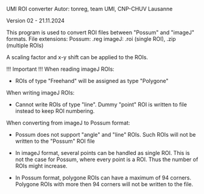 UMI ROI converter
Autor: tonreg, team UMI, CNP-CHUV Lausanne
 
Version 02 - 21.11.2024

This program is used to convert ROI files between "Possum" and "imageJ" formats.
File extensions: 
Possum: .reg
imageJ: .roi (single ROI), .zip (multiple ROIs)

A scaling factor and x-y shift can be applied to the ROIs.

!!! Important !!!
When reading imageJ ROIs:

- ROIs of type "Freehand" will be assigned as type "Polygone"

When writing imageJ ROIs:

- Cannot write ROIs of type "line". Dummy "point" ROI is written to file instead to keep ROI numbering.

When converting from imageJ to Possum format:

- Possum does not support "angle" and "line" ROIs.
  Such ROIs will not be written to the "Possum" ROI file

- In imageJ format, several points can be handled as single ROI. 
  This is not the case for Possum, where every point is a ROI.
  Thus the number of ROIs might increase.

- In Possum format, polygone ROIs can have a maximum of 94 corners.
  Polygone ROIs with more then 94 corners will not be written to the file.
